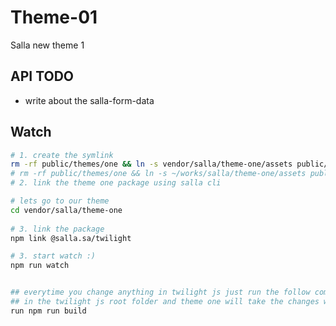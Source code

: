 # Theme-01
Salla new theme 1
 
 
## API TODO

- write about the salla-form-data


## Watch  
 
```sh 
# 1. create the symlink
rm -rf public/themes/one && ln -s vendor/salla/theme-one/assets public/themes/one
# rm -rf public/themes/one && ln -s ~/works/salla/theme-one/assets public/themes/one
# 2. link the theme one package using salla cli

# lets go to our theme 
cd vendor/salla/theme-one
  
# 3. link the package
npm link @salla.sa/twilight 

# 3. start watch :)
npm run watch


## everytime you change anything in twilight js just run the follow command after the changes
## in the twilight js root folder and theme one will take the changes while the watch is running
run npm run build

```

